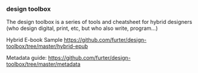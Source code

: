 ### design toolbox
The design toolbox is a series of tools and cheatsheet for hybrid designers (who design digital, print, etc, but who also write, program…)

Hybrid E-book Sample
https://github.com/furter/design-toolbox/tree/master/hybrid-epub

Metadata guide:
https://github.com/furter/design-toolbox/tree/master/metadata
